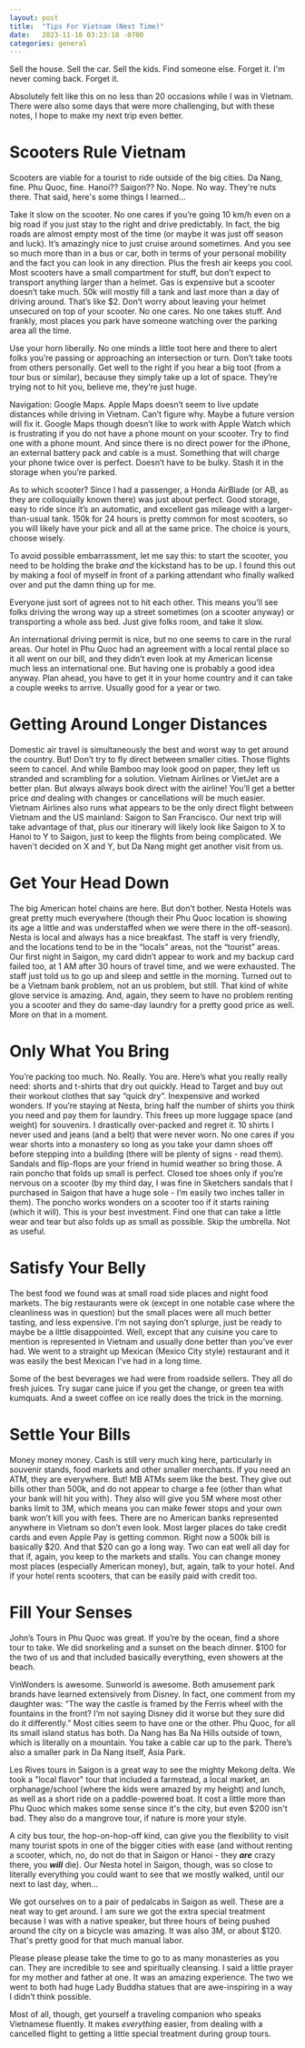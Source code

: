 ```yaml
---
layout: post
title:  "Tips For Vietnam (Next Time)"
date:   2023-11-16 03:23:18 -0700
categories: general
---
```


Sell the house. Sell the car. Sell the kids. Find someone else. Forget it. I'm never coming back. Forget it.

Absolutely felt like this on no less than 20 occasions while I was in Vietnam.  There were also some days that were more challenging, but with these notes, I hope to make my next trip even better.

# Scooters Rule Vietnam

Scooters are viable for a tourist to ride outside of the big cities. Da Nang, fine. Phu Quoc, fine. Hanoi?? Saigon?? No. Nope.  No way.  They're nuts there.  That said, here's some things I learned...

Take it slow on the scooter. No one cares if you’re going 10 km/h even on a big road if you just stay to the right and drive predictably. In fact, the big roads are almost empty most of the time (or maybe it was just off season and luck). It’s amazingly nice to just cruise around sometimes. And you see so much more than in a bus or car, both in terms of your personal mobility and the fact you can look in any direction. Plus the fresh air keeps you cool. Most scooters have a small compartment for stuff, but don’t expect to transport anything larger than a helmet.  Gas is expensive but a scooter doesn’t take much. 50k will mostly fill a tank and last more than a day of driving around. That’s like $2. Don’t worry about leaving your helmet unsecured on top of your scooter. No one cares. No one takes stuff. And frankly, most places you park have someone watching over the parking area all the time. 

Use your horn liberally. No one minds a little toot here and there to alert folks you’re passing or approaching an intersection or turn. Don’t take toots from others personally. Get well to the right if you hear a big toot (from a tour bus or similar), because they simply take up a lot of space. They’re trying not to hit you, believe me, they’re just huge. 

Navigation: Google Maps. Apple Maps doesn’t seem to live update distances while driving in Vietnam. Can’t figure why. Maybe a future version will fix it. Google Maps though doesn’t like to work with Apple Watch which is frustrating if you do not have a phone mount on your scooter. Try to find one with a phone mount. And since there is no direct power for the iPhone, an external battery pack and cable is a must. Something that will charge your phone twice over is perfect. Doesn’t have to be bulky. Stash it in the storage when you’re parked. 

As to which scooter?  Since I had a passenger, a Honda AirBlade (or AB, as they are colloquially known there) was just about perfect. Good storage, easy to ride since it’s an automatic, and excellent gas mileage with a larger-than-usual tank. 150k for 24 hours is pretty common for most scooters, so you will likely have your pick and all at the same price.  The choice is yours, choose wisely.

To avoid possible embarrassment, let me say this: to start the scooter, you need to be holding the brake *and* the kickstand has to be up. I found this out by making a fool of myself in front of a parking attendant who finally walked over and put the damn thing up for me. 

Everyone just sort of agrees not to hit each other. This means you’ll see folks driving the wrong way up a street sometimes (on a scooter anyway) or transporting a whole ass bed. Just give folks room, and take it slow. 

An international driving permit is nice, but no one seems to care in the rural areas. Our hotel in Phu Quoc had an agreement with a local rental place so it all went on our bill, and they didn’t even look at my American license much less an international one. But having one is probably a good idea anyway. Plan ahead, you have to get it in your home country and it can take a couple weeks to arrive. Usually good for a year or two. 

# Getting Around Longer Distances

Domestic air travel is simultaneously the best and worst way to get around the country. But!  Don’t try to fly direct between smaller cities. Those flights seem to cancel. And while Bamboo may look good on paper, they left us stranded and scrambling for a solution. Vietnam Airlines or VietJet are a better plan. But always always book direct with the airline!  You’ll get a better price *and* dealing with changes or cancellations will be much easier. Vietnam Airlines also runs what appears to be the only direct flight between Vietnam and the US mainland: Saigon to San Francisco.  Our next trip will take advantage of that, plus our itinerary will likely look like Saigon to X to Hanoi to Y to Saigon, just to keep the flights from being complicated.  We haven't decided on X and Y, but Da Nang might get another visit from us.

# Get Your Head Down

The big American hotel chains are here. But don’t bother. Nesta Hotels was great pretty much everywhere (though their Phu Quoc location is showing its age a little and was understaffed when we were there in the off-season). Nesta is local and always has a nice breakfast. The staff is very friendly, and the locations tend to be in the “locals” areas, not the “tourist” areas. Our first night in Saigon, my card didn’t appear to work and my backup card failed too, at 1 AM after 30 hours of travel time, and we were exhausted. The staff just told us to go up and sleep and settle in the morning. Turned out to be a Vietnam bank problem, not an us problem, but still. That kind of white glove service is amazing. And, again, they seem to have no problem renting you a scooter and they do same-day laundry for a pretty good price as well. More on that in a moment. 

# Only What You Bring

You’re packing too much. No. Really. You are. Here’s what you really really need: shorts and t-shirts that dry out quickly. Head to Target and buy out their workout clothes that say “quick dry”. Inexpensive and worked wonders. If you’re staying at Nesta, bring half the number of shirts you think you need and pay them for laundry. This frees up more luggage space (and weight) for souvenirs. I drastically over-packed and regret it. 10 shirts I never used and jeans (and a belt) that were never worn. No one cares if you wear shorts into a monastery so long as you take your damn shoes off before stepping into a building (there will be plenty of signs - read them). Sandals and flip-flops are your friend in humid weather so bring those. A rain poncho that folds up small is perfect. Closed toe shoes only if you’re nervous on a scooter (by my third day, I was fine in Sketchers sandals that I purchased in Saigon that have a huge sole - I’m easily two inches taller in them). The poncho works wonders on a scooter too if it starts raining (which it will).  This is your best investment. Find one that can take a little wear and tear but also folds up as small as possible. Skip the umbrella. Not as useful. 

# Satisfy Your Belly

The best food we found was at small road side places and night food markets. The big restaurants were ok (except in one notable case where the cleanliness was in question) but the small places were all much better tasting, and less expensive. I’m not saying don’t splurge, just be ready to maybe be a little disappointed. Well, except that any cuisine you care to mention is represented in Vietnam and usually done better than you've ever had.  We went to a straight up Mexican (Mexico City style) restaurant and it was easily the best Mexican I've had in a long time.

Some of the best beverages we had were from roadside sellers.  They all do fresh juices.  Try sugar cane juice if you get the change, or green tea with kumquats.  And a sweet coffee on ice really does the trick in the morning.

# Settle Your Bills

Money money money. Cash is still very much king here, particularly in souvenir stands, food markets and other smaller merchants. If you need an ATM, they are everywhere. But! MB ATMs seem like the best. They give out bills other than 500k, and do not appear to charge a fee (other than what your bank will hit you with).  They also will give you 5M where most other banks limit to 3M, which means you can make fewer stops and your own bank won’t kill you with fees. There are no American banks represented anywhere in Vietnam so don’t even look. Most larger places do take credit cards and even Apple Pay is getting common. Right now a 500k bill is basically $20. And that $20 can go a long way. Two can eat well all day for that if, again, you keep to the markets and stalls. You can change money most places (especially American money), but, again, talk to your hotel. And if your hotel rents scooters, that can be easily paid with credit too. 

# Fill Your Senses

John’s Tours in Phu Quoc was great. If you’re by the ocean, find a shore tour to take. We did snorkeling and a sunset on the beach dinner. $100 for the two of us and that included basically everything, even showers at the beach. 

VinWonders is awesome. Sunworld is awesome.  Both amusement park brands have learned extensively from Disney. In fact, one comment from my daughter was: “The way the castle is framed by the Ferris wheel with the fountains in the front? I’m not saying Disney did it worse but they sure did do it differently.”  Most cities seem to have one or the other. Phu Quoc, for all its small island status has both. Da Nang has Ba Na Hills outside of town, which is literally on a mountain. You take a cable car up to the park. There’s also a smaller park in Da Nang itself, Asia Park. 

Les Rives tours in Saigon is a great way to see the mighty Mekong delta.  We took a "local flavor" tour that included a farmstead, a local market, an orphanage/school (where the kids were amazed by my height) and lunch, as well as a short ride on a paddle-powered boat. It cost a little more than Phu Quoc which makes some sense since it's the city, but even $200 isn't bad. They also do a mangrove tour, if nature is more your style.

A city bus tour, the hop-on-hop-off kind, can give you the flexibility to visit many tourist spots in one of the bigger cities with ease (and without renting a scooter, which, no, do not do that in Saigon or Hanoi - they ***are*** crazy there, you ***will*** die).  Our Nesta hotel in Saigon, though, was so close to literally everything you could want to see that we mostly walked, until our next to last day, when...

We got ourselves on to a pair of pedalcabs in Saigon as well.  These are a neat way to get around. I am sure we got the extra special treatment because I was with a native speaker, but three hours of being pushed around the city on a bicycle was amazing.  It was also 3M, or about $120.  That's pretty good for that much manual labor.

Please please please take the time to go to as many monasteries as you can. They are incredible to see and spiritually cleansing. I said a little prayer for my mother and father at one. It was an amazing experience. The two we went to both had huge Lady Buddha statues that are awe-inspiring in a way I didn’t think possible. 

Most of all, though, get yourself a traveling companion who speaks Vietnamese fluently. It makes *everything* easier, from dealing with a cancelled flight to getting a little special treatment during group tours. 
